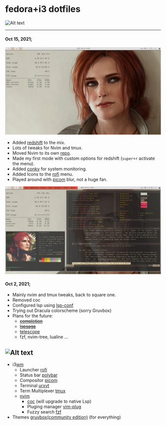 # fedora+i3 dotfiles

![Alt text](https://fedoraproject.org/w/uploads/2/2d/Logo_fedoralogo.png)

---
#### Oct 15, 2021;

![Alt text](screenshots/conky.png)

* Added [redshift](https://github.com/jonls/redshift) to the mix.
* Lots of tweaks for Nvim and tmux.
* Moved Nvim to its own [repo](https://github.com/Anes-Marzooki/nvim-config).
* Made my first mode with custom options for redshift (`super+r` activate the menu).
* Added [conky](https://github.com/brndnmtthws/conky) for system monitoring.
* Added Icons to the [rofi](https://github.com/davatorium/rofi) menu.
* Played around with [picom](https://github.com/yshui/picom) blur, not a huge fan.

![Alt text](screenshots/15-10.png)


#### Oct 2, 2021;
* Mainly nvim and tmux tweaks, back to square one.
* Removed coc
* Configured lsp using [lsp-conf](https://github.com/neovim/nvim-lspconfig)
* Trying out Dracula colorscheme (sorry Gruvbox)
* Plans for the future: 
    * ~~[completion](https://github.com/hrsh7th/nvim-cmp)~~
    * ~~[lspsaga](https://github.com/glepnir/lspsaga.nvim)~~
    * [telescope](https://github.com/nvim-telescope/telescope.nvim)
    * fzf, nvim-tree, lualine ...

![Alt text](sreenshots/Screenshot_from_2021-10-02.png)
---

- i3[wm](https://i3wm.org/)
    - Launcher [rofi](https://github.com/davatorium/rofi)
    - Status bar [polybar](https://github.com/polybar/polybar)
    - Compositor [picom](https://github.com/yshui/picom)
    - Terminal [urxvt](http://software.schmorp.de/pkg/rxvt-unicode.html)
    - Term Multiplexer [tmux](https://github.com/tmux/tmux)
    - [nvim](https://github.com/neovim/neovim) 
        - [coc](https://github.com/neoclide/coc.nvim) (will upgrade to native Lsp)
         - Pluging manager [vim-plug](https://github.com/junegunn/vim-plug)
         - Fuzzy search [fzf](https://github.com/junegunn/fzf.vim)
- Themes [gruvbox(community edition)](https://github.com/gruvbox-community/gruvbox) (for everything) 
